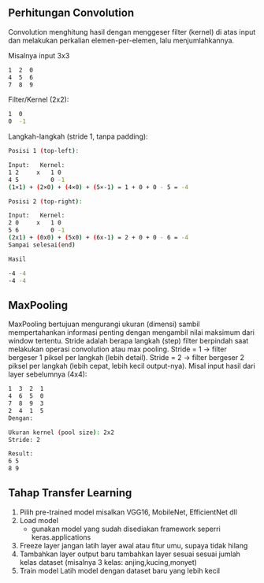 ## Perhitungan Convolution
Convolution menghitung hasil dengan menggeser filter (kernel) di atas input dan melakukan perkalian elemen-per-elemen, lalu menjumlahkannya.

Misalnya input 3x3
```bash
1  2  0  
4  5  6  
7  8  9 
```
Filter/Kernel (2x2):
```bash
1  0  
0  -1  
```
Langkah-langkah (stride 1, tanpa padding):
```bash
Posisi 1 (top-left):

Input:   Kernel:
1 2     x   1 0
4 5         0 -1
(1×1) + (2×0) + (4×0) + (5×-1) = 1 + 0 + 0 - 5 = -4

Posisi 2 (top-right):

Input:   Kernel:
2 0     x   1 0
5 6         0 -1
(2x1) + (0x0) + (5x0) + (6x-1) = 2 + 0 + 0 - 6 = -4
Sampai selesai(end)

Hasil

-4 -4
-4 -4
```

## MaxPooling
MaxPooling bertujuan mengurangi ukuran (dimensi) sambil mempertahankan informasi penting dengan mengambil nilai maksimum dari window tertentu.
Stride adalah berapa langkah (step) filter berpindah saat melakukan operasi convolution atau max pooling.
Stride = 1 → filter bergeser 1 piksel per langkah (lebih detail).
Stride = 2 → filter bergeser 2 piksel per langkah (lebih cepat, lebih kecil output-nya).
Misal input hasil dari layer sebelumnya (4x4):
```bash
1  3  2  1  
4  6  5  0  
7  8  9  3  
2  4  1  5  
Dengan:

Ukuran kernel (pool size): 2x2
Stride: 2

Result:
6 5
8 9
```

## Tahap Transfer Learning
1. Pilih pre-trained model
misalkan VGG16, MobileNet, EfficientNet dll
2. Load model
   - gunakan model yang sudah disediakan framework seperri keras.applications
3. Freeze layer
jangan latih layer awal atau fitur umu, supaya tidak hilang
4. Tambahkan layer output baru
tambahkan layer sesuai sesuai jumlah kelas dataset (misalnya 3 kelas: anjing,kucing,monyet)
5. Train model
Latih model dengan dataset baru yang lebih kecil
